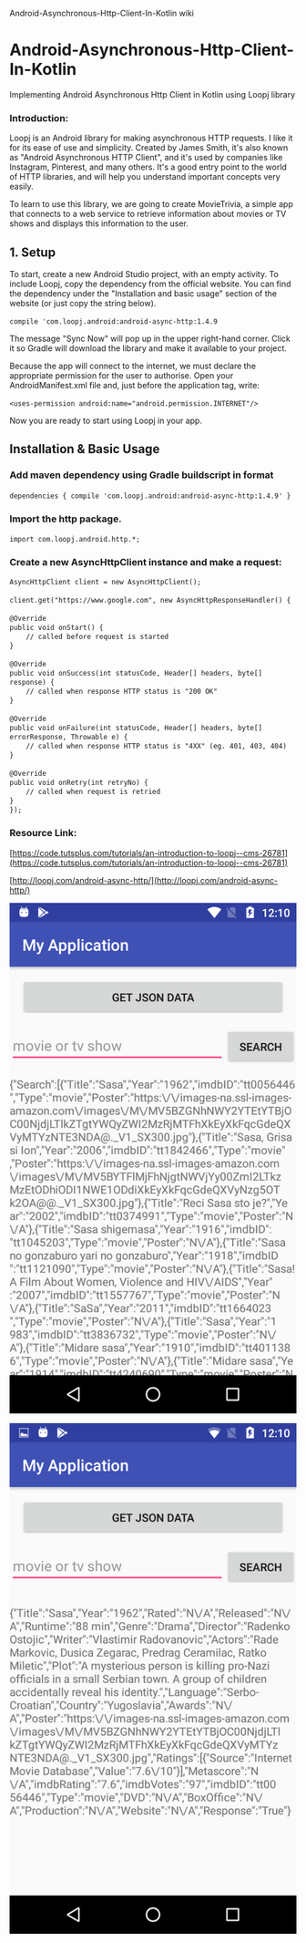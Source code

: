 Android-Asynchronous-Http-Client-In-Kotlin wiki


# Android-Asynchronous-Http-Client-In-Kotlin
Implementing Android Asynchronous Http Client in Kotlin using Loopj library

### Introduction:

Loopj is an Android library for making asynchronous HTTP requests. I like it for its ease of use and simplicity. Created by James Smith, it's also known as "Android Asynchronous HTTP Client", and it's used by companies like Instagram, Pinterest, and many others. It's a good entry point to the world of HTTP libraries, and will help you understand important concepts very easily.

To learn to use this library, we are going to create MovieTrivia, a simple app that connects to a web service to retrieve information about movies or TV shows and displays this information to the user.

## 1. Setup
To start, create a new Android Studio project, with an empty activity. To include Loopj, copy the dependency from the official website. You can find the dependency under the "Installation and basic usage" section of the website (or just copy the string below). 

`compile 'com.loopj.android:android-async-http:1.4.9`

The message "Sync Now" will pop up in the upper right-hand corner. Click it so Gradle will download the library and make it available to your project.

Because the app will connect to the internet, we must declare the appropriate permission for the user to authorise. Open your AndroidManifest.xml file and, just before the application tag, write:

`<uses-permission android:name="android.permission.INTERNET"/>`

Now you are ready to start using Loopj in your app.

## Installation & Basic Usage

### Add maven dependency using Gradle buildscript in format

`
dependencies {
  compile 'com.loopj.android:android-async-http:1.4.9'
}
`

### Import the http package.

`import com.loopj.android.http.*;`

### Create a new AsyncHttpClient instance and make a request:

    AsyncHttpClient client = new AsyncHttpClient();

    client.get("https://www.google.com", new AsyncHttpResponseHandler() {

    @Override
    public void onStart() {
        // called before request is started
    }

    @Override
    public void onSuccess(int statusCode, Header[] headers, byte[] response) {
        // called when response HTTP status is "200 OK"
    }

    @Override
    public void onFailure(int statusCode, Header[] headers, byte[] errorResponse, Throwable e) {
        // called when response HTTP status is "4XX" (eg. 401, 403, 404)
    }

    @Override
    public void onRetry(int retryNo) {
        // called when request is retried
	}
    });
### Resource Link:

[https://code.tutsplus.com/tutorials/an-introduction-to-loopj--cms-26781](https://code.tutsplus.com/tutorials/an-introduction-to-loopj--cms-26781)

[http://loopj.com/android-async-http/](http://loopj.com/android-async-http/)

![](https://raw.githubusercontent.com/Priyanka-Mohanty/Android-Asynchronous-Http-Client-In-Kotlin/master/Screenshot_20180530-121011.png)

![](https://raw.githubusercontent.com/Priyanka-Mohanty/Android-Asynchronous-Http-Client-In-Kotlin/master/Screenshot_20180530-121015.png)
